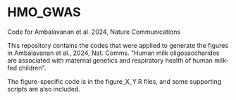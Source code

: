 # HMO_GWAS
Code for Ambalavanan et al. 2024, Nature Communications

This repository contains the codes that were applied to generate the figures in Ambalavanan et al., 2024, Nat. Comms. "Human milk oligosaccharides are associated with maternal genetics and respiratory health of human milk-fed children".

The figure-specific code is in the figure_X_Y.R files, and some supporting scripts are also included.
